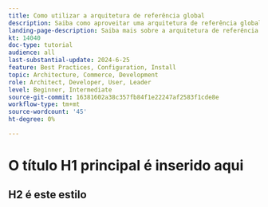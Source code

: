 ```yaml
---
title: Como utilizar a arquitetura de referência global
description: Saiba como aproveitar uma arquitetura de referência global para estabelecer uma experiência de comércio escalável e resiliente
landing-page-description: Saiba mais sobre a arquitetura de referência global e como ela é usada com o Adobe Commerce
kt: 14040
doc-type: tutorial
audience: all
last-substantial-update: 2024-6-25
feature: Best Practices, Configuration, Install
topic: Architecture, Commerce, Development
role: Architect, Developer, User, Leader
level: Beginner, Intermediate
source-git-commit: 16381602a38c357fb84f1e22247af2583f1cde8e
workflow-type: tm+mt
source-wordcount: '45'
ht-degree: 0%

---
```



# O título H1 principal é inserido aqui

## H2 é este estilo


